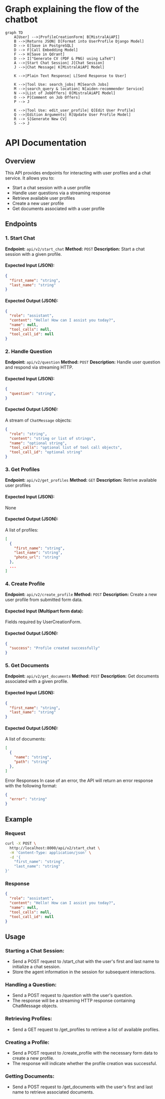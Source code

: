 # Graph explaining the flow of the chatbot

```mermaid
graph TD
    A[User] -->|ProfileCreationForm| B[MistralAiAPI]
    B -->|Returns JSON| D[Format into UserProfile Django Model]
    D --> E[Save in PostgreSQL]
    D --> F[Call Embedding Model]
    F --> H[Save in Qdrant]
    D --> I["Generate CV (PDF & PNG) using LaTeX"]
    A -->|Start Chat Session| J[Chat Session]
    J -->|Chat Message| K[MistralAiAPI Model]

    K -->|Plain Text Response| L[Send Response to User]

    K -->|Tool Use: search_jobs| M[Search Jobs]
    M -->|search_query & location| N[aiden-recommender Service]
    N -->|List of JobOffers| O[MistralAiAPI Model]
    O --> P[Comment on Job Offers]
    P --> J

    K -->|Tool Use: edit_user_profile| Q[Edit User Profile]
    Q -->|Edition Arguments| R[Update User Profile Model]
    R --> S[Generate New CV]
    S --> J

```

# API Documentation

## Overview

This API provides endpoints for interacting with user profiles and a chat service. It allows you to:
- Start a chat session with a user profile
- Handle user questions via a streaming response
- Retrieve available user profiles
- Create a new user profile
- Get documents associated with a user profile

## Endpoints

### 1. Start Chat
**Endpoint:** `api/v2/start_chat`
**Method:** `POST`
**Description:** Start a chat session with a given profile.

#### Expected Input (JSON):
```json
{
  "first_name": "string",
  "last_name": "string"
}
```

#### Expected Output (JSON):
```json
{
  "role": "assistant",
  "content": "Hello! How can I assist you today?",
  "name": null,
  "tool_calls": null,
  "tool_call_id": null
}
```

### 2. Handle Question
**Endpoint:** `api/v2/question`
**Method:** `POST`
**Description:** Handle user question and respond via streaming HTTP.

#### Expected Input (JSON):
```json
{
  "question": "string",
}
```

#### Expected Output (JSON):
A stream of `ChatMessage` objects:
```json
{
  "role": "string",
  "content": "string or list of strings",
  "name": "optional string",
  "tool_calls": "optional list of tool call objects",
  "tool_call_id": "optional string"
}
```

### 3. Get Profiles
**Endpoint:** `api/v2/get_profiles`
**Method:** `GET`
**Description:** Retrive available user profiles

#### Expected Input (JSON):
None

#### Expected Output (JSON):
A list of profiles:

```json
[
  {
    "first_name": "string",
    "last_name": "string",
    "photo_url": "string"
  },
  ...
]
```

### 4. Create Profile
**Endpoint:** `api/v2/create_profile`
**Method:** `POST`
**Description:** Create a new user profile from submitted form data.

#### Expected Input (Multipart form data):
Fields required by UserCreationForm.

#### Expected Output (JSON):
```json
{
  "success": "Profile created successfully"
}
```

### 5. Get Documents
**Endpoint:** `api/v2/get_documents`
**Method:** `POST`
**Description:** Get documents associated with a given profile.

#### Expected Input (JSON):
```json
{
  "first_name": "string",
  "last_name": "string"
}
```

#### Expected Output (JSON):
A list of documents:

```json
[
  {
    "name": "string",
    "path": "string"
  },
]
```

Error Responses
In case of an error, the API will return an error response with the following format:

```json
{
  "error": "string"
}
```

## Example

### Request

```bash
curl -X POST \
  http://localhost:8000/api/v2/start_chat \
  -H 'Content-Type: application/json' \
  -d '{
	"first_name": "string",
	"last_name": "string"
}'
```

### Response

```json
{
  "role": "assistant",
  "content": "Hello! How can I assist you today?",
  "name": null,
  "tool_calls": null,
  "tool_call_id": null
}
```

## Usage

### Starting a Chat Session:

- Send a POST request to /start_chat with the user's first and last name to initialize a chat session.
- Store the agent information in the session for subsequent interactions.

### Handling a Question:

- Send a POST request to /question with the user's question.
- The response will be a streaming HTTP response containing ChatMessage objects.

### Retrieving Profiles:

- Send a GET request to /get_profiles to retrieve a list of available profiles.

### Creating a Profile:
- Send a POST request to /create_profile with the necessary form data to create a new profile.
- The response will indicate whether the profile creation was successful.

### Getting Documents:

- Send a POST request to /get_documents with the user's first and last name to retrieve associated documents.
